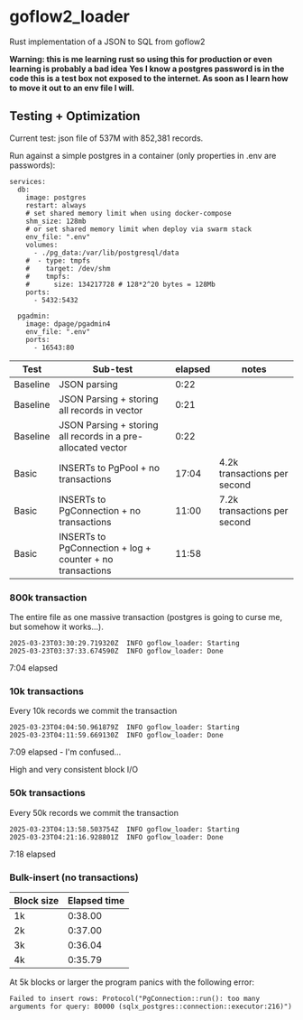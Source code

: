 # goflow2_loader
Rust implementation of a JSON to SQL from goflow2


**Warning: this is me learning rust so using this for production or even learning is probably a bad idea**
**Yes I know a postgres password is in the code this is a test box not exposed to the internet. As soon as I learn how to move it out to an env file I will.**







## Testing + Optimization

Current test: json file of 537M with 852,381 records.

Run against a simple postgres in a container (only properties in .env are passwords):
```
services:
  db:
    image: postgres
    restart: always
    # set shared memory limit when using docker-compose
    shm_size: 128mb
    # or set shared memory limit when deploy via swarm stack
    env_file: ".env"
    volumes:
      - ./pg_data:/var/lib/postgresql/data
    #  - type: tmpfs
    #    target: /dev/shm
    #    tmpfs:
    #      size: 134217728 # 128*2^20 bytes = 128Mb
    ports:
      - 5432:5432

  pgadmin:
    image: dpage/pgadmin4
    env_file: ".env"
    ports:
      - 16543:80
```


| Test | Sub-test | elapsed | notes | 
| ---- | -------- | ------- | ----- |
| Baseline | JSON parsing | 0:22 |  |
| Baseline | JSON Parsing + storing all records in vector | 0:21 |  |
| Baseline | JSON Parsing + storing all records in a pre-allocated vector | 0:22 |  |
| Basic | INSERTs to PgPool  + no transactions | 17:04 | 4.2k transactions per second |
| Basic | INSERTs to PgConnection + no transactions |  11:00 | 7.2k transactions per second |
| Basic | INSERTs to PgConnection + log + counter + no transactions | 11:58 |  |

### 800k transaction

The entire file as one massive transaction (postgres is going to curse me, but somehow it works...).
```
2025-03-23T03:30:29.719320Z  INFO goflow_loader: Starting
2025-03-23T03:37:33.674590Z  INFO goflow_loader: Done

```
7:04 elapsed

### 10k transactions

Every 10k records we commit the transaction
```
2025-03-23T04:04:50.961879Z  INFO goflow_loader: Starting
2025-03-23T04:11:59.669130Z  INFO goflow_loader: Done
```
7:09 elapsed - I'm confused...

High and very consistent block I/O

### 50k transactions

Every 50k records we commit the transaction
```
2025-03-23T04:13:58.503754Z  INFO goflow_loader: Starting
2025-03-23T04:21:16.928801Z  INFO goflow_loader: Done
```
7:18 elapsed

### Bulk-insert (no transactions)

| Block size | Elapsed time |
| ---------- | ------------ |
| 1k | 0:38.00 |
| 2k | 0:37.00 |
| 3k | 0:36.04 |
| 4k | 0:35.79 |

At 5k blocks or larger the program panics with the following error:
```
Failed to insert rows: Protocol("PgConnection::run(): too many arguments for query: 80000 (sqlx_postgres::connection::executor:216)")
```